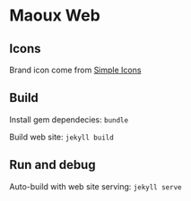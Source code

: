 # Maoux Web

## Icons
Brand icon come from [Simple Icons](https://simpleicons.org/)

## Build

Install gem dependecies: ``bundle``

Build web site: ``jekyll build``

## Run and debug

Auto-build with web site serving: ``jekyll serve``

